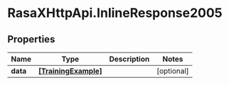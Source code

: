 # RasaXHttpApi.InlineResponse2005

## Properties

Name | Type | Description | Notes
------------ | ------------- | ------------- | -------------
**data** | [**[TrainingExample]**](TrainingExample.md) |  | [optional] 


